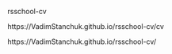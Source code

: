  rsschool-cv
<P>https://VadimStanchuk.github.io/rsschool-cv/cv</P>
<P>https://VadimStanchuk.github.io/rsschool-cv/</P>
